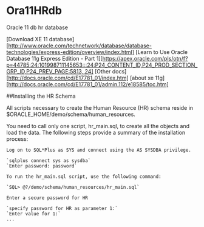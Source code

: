 Ora11HRdb
=========

Oracle 11 db hr database


[Download XE 11 database][http://www.oracle.com/technetwork/database/database-technologies/express-edition/overview/index.html]
[Learn to Use Oracle Database 11g Express Edition - Part 1][https://apex.oracle.com/pls/otn/f?p=44785:24:101998711145653:::24:P24_CONTENT_ID,P24_PROD_SECTION_GRP_ID,P24_PREV_PAGE:5813,,24]
[Other docs][http://docs.oracle.com/cd/E17781_01/index.htm]
[about xe 11g][http://docs.oracle.com/cd/E17781_01/admin.112/e18585/toc.htm]


##Installing the HR Schema

All scripts necessary to create the Human Resource (HR) schema reside in $ORACLE_HOME/demo/schema/human_resources.

You need to call only one script, hr_main.sql, to create all the objects and load the data. The following steps provide a summary of the installation process:

    Log on to SQL*Plus as SYS and connect using the AS SYSDBA privilege.

    `sqlplus connect sys as sysdba`
    `Enter password: password`

    To run the hr_main.sql script, use the following command:

    `SQL> @?/demo/schema/human_resources/hr_main.sql`

    Enter a secure password for HR

    `specify password for HR as parameter 1:`
    `Enter value for 1:`
    ...

